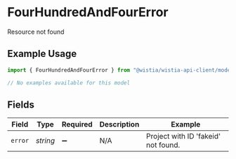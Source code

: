 # FourHundredAndFourError

Resource not found

## Example Usage

```typescript
import { FourHundredAndFourError } from "@wistia/wistia-api-client/models/errors";

// No examples available for this model
```

## Fields

| Field                               | Type                                | Required                            | Description                         | Example                             |
| ----------------------------------- | ----------------------------------- | ----------------------------------- | ----------------------------------- | ----------------------------------- |
| `error`                             | *string*                            | :heavy_minus_sign:                  | N/A                                 | Project with ID 'fakeid' not found. |
